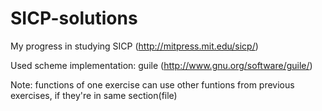 SICP-solutions
==============

My progress in studying SICP (http://mitpress.mit.edu/sicp/)

Used scheme implementation: guile (http://www.gnu.org/software/guile/)

Note: functions of one exercise can use other funtions from previous exercises, if they're in same section(file)
